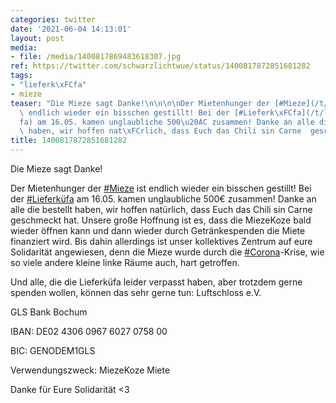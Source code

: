 ```yaml
---
categories: twitter
date: '2021-06-04 14:13:01'
layout: post
media:
- file: /media/1400817869483618307.jpg
ref: https://twitter.com/schwarzlichtwue/status/1400817872851681282
tags:
- "lieferk\xFCfa"
- mieze
teaser: "Die Mieze sagt Danke!\n\n\n\nDer Mietenhunger der [#Mieze](/t/mieze) ist\
  \ endlich wieder ein bisschen gestillt! Bei der [#Lieferk\xFCfa](/t/lieferk\xFC\
  fa) am 16.05. kamen unglaubliche 500\u20AC zusammen! Danke an alle die bestellt\
  \ haben, wir hoffen nat\xFCrlich, dass Euch das Chili sin Carne  geschmeckt hat. "
title: 1400817872851681282
---
```

Die Mieze sagt Danke!



Der Mietenhunger der [#Mieze](/t/mieze) ist endlich wieder ein bisschen gestillt! Bei der [#Lieferküfa](/t/lieferküfa) am 16.05. kamen unglaubliche 500€ zusammen! Danke an alle die bestellt haben, wir hoffen natürlich, dass Euch das Chili sin Carne  geschmeckt hat. 
Unsere große Hoffnung ist es, dass die MiezeKoze bald wieder öffnen kann und dann wieder durch Getränkespenden die Miete finanziert wird. Bis dahin allerdings ist unser kollektives Zentrum auf eure Solidarität angewiesen, denn die Mieze wurde durch die [#Corona](/t/corona)-Krise, wie so viele andere kleine linke Räume auch, hart getroffen.



Und alle, die die Lieferküfa leider verpasst haben, aber trotzdem gerne spenden wollen, können das sehr gerne tun:
Luftschloss e.V.

GLS Bank Bochum

IBAN: DE02 4306 0967 6027 0758 00

BIC: GENODEM1GLS

Verwendungszweck: MiezeKoze Miete



Danke für Eure Solidarität &lt;3